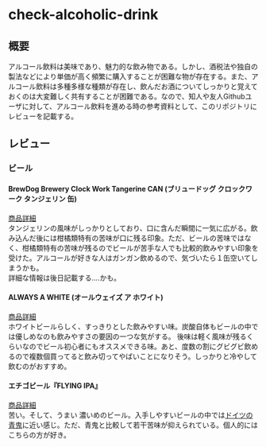 # check-alcoholic-drink
## 概要
アルコール飲料は美味であり、魅力的な飲み物である。しかし、酒税法や独自の製法などにより単価が高く頻繁に購入することが困難な物が存在する。また、アルコール飲料は多種多様な種類が存在し、飲んだお酒についてしっかりと覚えておくのは大変難しく共有することが困難である。なので、知人や友人Githubユーザに対して、アルコール飲料を進める時の参考資料として、このリポジトリにレビューを記載する。
## レビュー
### ビール
#### BrewDog Brewery Clock Work Tangerine CAN (ブリュードッグ クロックワーク タンジェリン 缶)
[商品詳細](https://whisk-e.co.jp/products/clockworktangerincan/)  
タンジェリンの風味がしっかりとしており、口に含んだ瞬間に一気に広がる。飲み込んだ後には柑橘類特有の苦味が口に残る印象。ただ、ビールの苦味ではなく、柑橘類特有の苦味が残るのでビールが苦手な人でも比較的飲みやすい印象を受けた。アルコールが好きな人はガンガン飲めるので、気づいたら１缶空いてしまうかも。  
詳細な情報は後日記載する....かも。

#### ALWAYS A WHITE (オールウェイズ ア ホワイト)
[商品詳細](https://www.behance.net/gallery/66756919/ALWAYS-A-WHITE-(-))  
ホワイトビールらしく、すっきりとした飲みやすい味。炭酸自体もビールの中では優しめなのも飲みやすさの要因の一つな気がする。
後味は軽く風味が残るくらいなのでビール初心者にもオススメできる味。あと、度数の割にグビグビ飲めるので複数個買ってると飲み切ってやばいことになりそう。しっかりと冷やして飲むのがおすすめ。

#### エチゴビール『FLYING IPA』
[商品詳細](https://www.echigo-beer.jp/product.html)  
苦い。そして、うまい
濃いめのビール。入手しやすいビールの中では[ドイツの青鬼](http://yonasato.com/ec/product/indono_aooni/)に近い感じ。ただ、青鬼と比較して若干苦味が抑えられている。個人的にはこちらの方が好き。
